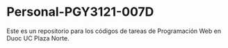 # Personal-PGY3121-007D
Este es un repositorio para los códigos de tareas de Programación Web en Duoc UC Plaza Norte. 
